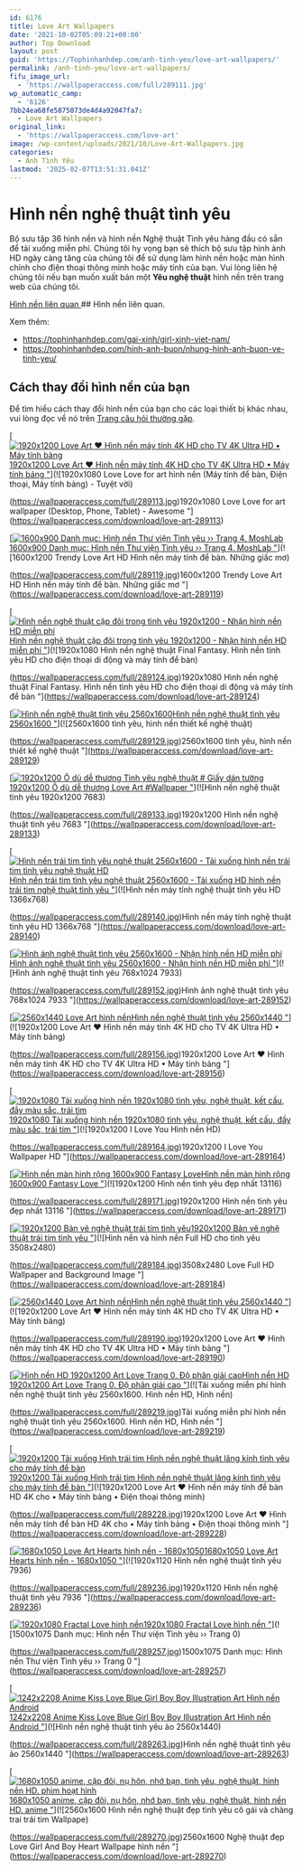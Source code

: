 ```yaml
---
id: 6176
title: Love Art Wallpapers
date: '2021-10-02T05:09:21+00:00'
author: Top Download
layout: post
guid: 'https://Tophinhanhdep.com/anh-tinh-yeu/love-art-wallpapers/'
permalink: /anh-tinh-yeu/love-art-wallpapers/
fifu_image_url:
  - 'https://wallpaperaccess.com/full/289111.jpg'
wp_automatic_camp:
  - '6126'
7bb24ea68fe5875073de4d4a92047fa7:
  - Love Art Wallpapers
original_link:
  - 'https://wallpaperaccess.com/love-art'
image: /wp-content/uploads/2021/10/Love-Art-Wallpapers.jpg
categories:
  - Ảnh Tình Yêu
lastmod: '2025-02-07T13:51:31.041Z'
---
```

# Hình nền nghệ thuật tình yêu

Bộ sưu tập 36 hình nền và hình nền Nghệ thuật Tình yêu hàng đầu có sẵn để tải xuống miễn phí. Chúng tôi hy vọng bạn sẽ thích bộ sưu tập hình ảnh HD ngày càng tăng của chúng tôi để sử dụng làm hình nền hoặc màn hình chính cho điện thoại thông minh hoặc máy tính của bạn. Vui lòng liên hệ chúng tôi nếu bạn muốn xuất bản một **Yêu nghệ thuật** hình nền trên trang web của chúng tôi.

[Hình nền liên quan ](#related) ## Hình nền liên quan.

   
 Xem thêm:

   
- <https://tophinhanhdep.com/gai-xinh/girl-xinh-viet-nam/>
- <https://tophinhanhdep.com/hinh-anh-buon/nhung-hinh-anh-buon-ve-tinh-yeu/>

## Cách thay đổi hình nền của bạn

Để tìm hiểu cách thay đổi hình nền của bạn cho các loại thiết bị khác nhau, vui lòng đọc về nó trên [Trang câu hỏi thường gặp](https://tophinhanhdep.com/faq/).

  
[[![1920x1200 Love Art ❤ Hình nền máy tính 4K HD cho TV 4K Ultra HD • Máy tính bảng](https://wallpaperaccess.com/full/289111.jpg)1920x1200 Love Art ❤ Hình nền máy tính 4K HD cho TV 4K Ultra HD • Máy tính bảng "](https://wallpaperaccess.com/download/love-art-289111)](![1920x1080 Love Love for art hình nền (Máy tính để bàn, Điện thoại, Máy tính bảng) - Tuyệt vời)

(https://wallpaperaccess.com/full/289113.jpg)1920x1080 Love Love for art wallpaper (Desktop, Phone, Tablet) - Awesome "](https://wallpaperaccess.com/download/love-art-289113)

[[![1600x900 Danh mục: Hình nền Thư viện Tình yêu ›› Trang 4. MoshLab](https://wallpaperaccess.com/full/289116.jpg)1600x900 Danh mục: Hình nền Thư viện Tình yêu ›› Trang 4. MoshLab "](https://wallpaperaccess.com/download/love-art-289116)](![1600x1200 Trendy Love Art HD Hình nền máy tính để bàn.  Những giấc mơ)

(https://wallpaperaccess.com/full/289119.jpg)1600x1200 Trendy Love Art HD Hình nền máy tính để bàn. Những giấc mơ "](https://wallpaperaccess.com/download/love-art-289119)

[[![Hình nền nghệ thuật cặp đôi trong tình yêu 1920x1200 - Nhận hình nền HD miễn phí](https://wallpaperaccess.com/full/289120.jpg)Hình nền nghệ thuật cặp đôi trong tình yêu 1920x1200 - Nhận hình nền HD miễn phí "](https://wallpaperaccess.com/download/love-art-289120)](![1920x1080 Hình nền nghệ thuật Final Fantasy.  Hình nền tình yêu HD cho điện thoại di động và máy tính để bàn)

(https://wallpaperaccess.com/full/289124.jpg)1920x1080 Hình nền nghệ thuật Final Fantasy. Hình nền tình yêu HD cho điện thoại di động và máy tính để bàn "](https://wallpaperaccess.com/download/love-art-289124)

[[![Hình nền nghệ thuật tình yêu 2560x1600](https://wallpaperaccess.com/full/289125.jpg)Hình nền nghệ thuật tình yêu 2560x1600 "](https://wallpaperaccess.com/download/love-art-289125)](![2560x1600 tình yêu, hình nền thiết kế nghệ thuật)

(https://wallpaperaccess.com/full/289129.jpg)2560x1600 tình yêu, hình nền thiết kế nghệ thuật "](https://wallpaperaccess.com/download/love-art-289129)

[[![1920x1200 Ô dù dễ thương Tình yêu nghệ thuật # Giấy dán tường](https://wallpaperaccess.com/full/134048.jpg)1920x1200 Ô dù dễ thương Love Art #Wallpaper "](https://wallpaperaccess.com/download/love-art-134048)](![Hình nền nghệ thuật tình yêu 1920x1200 7683)

(https://wallpaperaccess.com/full/289133.jpg)1920x1200 Hình nền nghệ thuật tình yêu 7683 "](https://wallpaperaccess.com/download/love-art-289133)

[[![Hình nền trái tim tình yêu nghệ thuật 2560x1600 - Tải xuống hình nền trái tim tình yêu nghệ thuật HD](https://wallpaperaccess.com/full/289137.jpg)Hình nền trái tim tình yêu nghệ thuật 2560x1600 - Tải xuống HD hình nền trái tim nghệ thuật tình yêu "](https://wallpaperaccess.com/download/love-art-289137)](![Hình nền máy tính nghệ thuật tình yêu HD 1366x768)

(https://wallpaperaccess.com/full/289140.jpg)Hình nền máy tính nghệ thuật tình yêu HD 1366x768 "](https://wallpaperaccess.com/download/love-art-289140)

[[![Hình ảnh nghệ thuật tình yêu 2560x1600 - Nhận hình nền HD miễn phí](https://wallpaperaccess.com/full/289144.jpg)Hình ảnh nghệ thuật tình yêu 2560x1600 - Nhận hình nền HD miễn phí "](https://wallpaperaccess.com/download/love-art-289144)](![Hình ảnh nghệ thuật tình yêu 768x1024 7933)

(https://wallpaperaccess.com/full/289152.jpg)Hình ảnh nghệ thuật tình yêu 768x1024 7933 "](https://wallpaperaccess.com/download/love-art-289152)

[[![2560x1440 Love Art hình nền](https://wallpaperaccess.com/full/289155.jpg)Hình nền nghệ thuật tình yêu 2560x1440 "](https://wallpaperaccess.com/download/love-art-289155)](![1920x1200 Love Art ❤ Hình nền máy tính 4K HD cho TV 4K Ultra HD • Máy tính bảng)

(https://wallpaperaccess.com/full/289156.jpg)1920x1200 Love Art ❤ Hình nền máy tính 4K HD cho TV 4K Ultra HD • Máy tính bảng "](https://wallpaperaccess.com/download/love-art-289156)

[[![1920x1080 Tải xuống hình nền 1920x1080 tình yêu, nghệ thuật, kết cấu, đầy màu sắc, trái tim](https://wallpaperaccess.com/full/289162.jpg)1920x1080 Tải xuống hình nền 1920x1080 tình yêu, nghệ thuật, kết cấu, đầy màu sắc, trái tim "](https://wallpaperaccess.com/download/love-art-289162)](![1920x1200 I Love You Hình nền HD)

(https://wallpaperaccess.com/full/289164.jpg)1920x1200 I Love You Wallpaper HD "](https://wallpaperaccess.com/download/love-art-289164)

[[![Hình nền màn hình rộng 1600x900 Fantasy Love](https://wallpaperaccess.com/full/289168.jpg)Hình nền màn hình rộng 1600x900 Fantasy Love "](https://wallpaperaccess.com/download/love-art-289168)](![1920x1200 Hình nền tình yêu đẹp nhất 13116)

(https://wallpaperaccess.com/full/289171.jpg)1920x1200 Hình nền tình yêu đẹp nhất 13116 "](https://wallpaperaccess.com/download/love-art-289171)

[[![1920x1200 Bản vẽ nghệ thuật trái tim tình yêu](https://wallpaperaccess.com/full/289177.jpg)1920x1200 Bản vẽ nghệ thuật trái tim tình yêu "](https://wallpaperaccess.com/download/love-art-289177)](![Hình nền và hình nền Full HD cho tình yêu 3508x2480)

(https://wallpaperaccess.com/full/289184.jpg)3508x2480 Love Full HD Wallpaper and Background Image "](https://wallpaperaccess.com/download/love-art-289184)

[[![2560x1440 Love Art hình nền](https://wallpaperaccess.com/full/289189.jpg)Hình nền nghệ thuật tình yêu 2560x1440 "](https://wallpaperaccess.com/download/love-art-289189)](![1920x1200 Love Art ❤ Hình nền máy tính 4K HD cho TV 4K Ultra HD • Máy tính bảng)

(https://wallpaperaccess.com/full/289190.jpg)1920x1200 Love Art ❤ Hình nền máy tính 4K HD cho TV 4K Ultra HD • Máy tính bảng "](https://wallpaperaccess.com/download/love-art-289190)

[[![Hình nền HD 1920x1200 Art Love Trang 0. Độ phân giải cao](https://wallpaperaccess.com/full/289197.jpg)Hình nền HD 1920x1200 Art Love Trang 0. Độ phân giải cao "](https://wallpaperaccess.com/download/love-art-289197)](![Tải xuống miễn phí hình nền nghệ thuật tình yêu 2560x1600.  Hình nền HD, Hình nền)

(https://wallpaperaccess.com/full/289219.jpg)Tải xuống miễn phí hình nền nghệ thuật tình yêu 2560x1600. Hình nền HD, Hình nền "](https://wallpaperaccess.com/download/love-art-289219)

[[![1920x1200 Tải xuống Hình trái tim Hình nền nghệ thuật lăng kính tình yêu cho máy tính để bàn](https://wallpaperaccess.com/full/289221.jpg)1920x1200 Tải xuống Hình trái tim Hình nền nghệ thuật lăng kính tình yêu cho máy tính để bàn "](https://wallpaperaccess.com/download/love-art-289221)](![1920x1200 Love Art ❤ Hình nền máy tính để bàn HD 4K cho • Máy tính bảng • Điện thoại thông minh)

(https://wallpaperaccess.com/full/289228.jpg)1920x1200 Love Art ❤ Hình nền máy tính để bàn HD 4K cho • Máy tính bảng • Điện thoại thông minh "](https://wallpaperaccess.com/download/love-art-289228)

[[![1680x1050 Love Art Hearts hình nền - 1680x1050](https://wallpaperaccess.com/full/289233.jpg)1680x1050 Love Art Hearts hình nền - 1680x1050 "](https://wallpaperaccess.com/download/love-art-289233)](![1920x1120 Hình nền nghệ thuật tình yêu 7936)

(https://wallpaperaccess.com/full/289236.jpg)1920x1120 Hình nền nghệ thuật tình yêu 7936 "](https://wallpaperaccess.com/download/love-art-289236)

[[![1920x1080 Fractal Love hình nền](https://wallpaperaccess.com/full/289244.jpg)1920x1080 Fractal Love hình nền "](https://wallpaperaccess.com/download/love-art-289244)](![1500x1075 Danh mục: Hình nền Thư viện Tình yêu ›› Trang 0)

(https://wallpaperaccess.com/full/289257.jpg)1500x1075 Danh mục: Hình nền Thư viện Tình yêu ›› Trang 0 "](https://wallpaperaccess.com/download/love-art-289257)

[[![1242x2208 Anime Kiss Love Blue Girl Boy Boy Illustration Art Hình nền Android](https://wallpaperaccess.com/full/289260.jpg)1242x2208 Anime Kiss Love Blue Girl Boy Boy Illustration Art Hình nền Android "](https://wallpaperaccess.com/download/love-art-289260)](![Hình nền nghệ thuật tình yêu ảo 2560x1440)

(https://wallpaperaccess.com/full/289263.jpg)Hình nền nghệ thuật tình yêu ảo 2560x1440 "](https://wallpaperaccess.com/download/love-art-289263)

[[![1680x1050 anime, cặp đôi, nụ hôn, nhớ bạn, tình yêu, nghệ thuật, hình nền HD.  phim hoạt hình](https://wallpaperaccess.com/full/289267.jpg)1680x1050 anime, cặp đôi, nụ hôn, nhớ bạn, tình yêu, nghệ thuật, hình nền HD. anime "](https://wallpaperaccess.com/download/love-art-289267)](![2560x1600 Hình nền nghệ thuật đẹp tình yêu cô gái và chàng trai trái tim Wallpape)

(https://wallpaperaccess.com/full/289270.jpg)2560x1600 Nghệ thuật đẹp Love Girl And Boy Heart Wallpape hình nền "](https://wallpaperaccess.com/download/love-art-289270)
